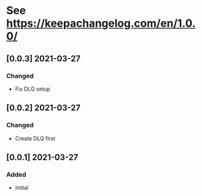 # See https://keepachangelog.com/en/1.0.0/

## [0.0.3] 2021-03-27
### Changed
- Fix DLQ setup

## [0.0.2] 2021-03-27
### Changed
- Create DLQ first

## [0.0.1] 2021-03-27
### Added
- Initial
